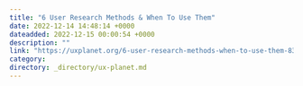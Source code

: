 ```yaml
---
title: "6 User Research Methods & When To Use Them"
date: 2022-12-14 14:48:14 +0000
dateadded: 2022-12-15 00:00:54 +0000
description: ""
link: "https://uxplanet.org/6-user-research-methods-when-to-use-them-83e2d7bf199c?source=rss----819cc2aaeee0---4"
category:
directory: _directory/ux-planet.md
---
```

